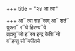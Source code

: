 +++
title = "२४ आ त्वा"

+++
आ᳓ त्वा सह᳓स्रम् आ᳓ शतं᳓  
युक्ता᳓ र᳓थे हिरण्य᳓ये  
ब्रह्मयु᳓जो ह᳓रय इन्द्र केशि᳓नो  
व᳓हन्तु सो᳓मपीतये
